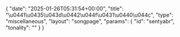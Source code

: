 {
    "date": "2025-01-26T05:31:54+00:00",
    "title": "\u0441\u0435\u043d\u0442\u044f\u0431\u0440\u044c",
    "type": "miscellaneous",
    "layout": "songpage",
    "params": {
        "id": "sentyabr",
        "tonality": ""
    }
}